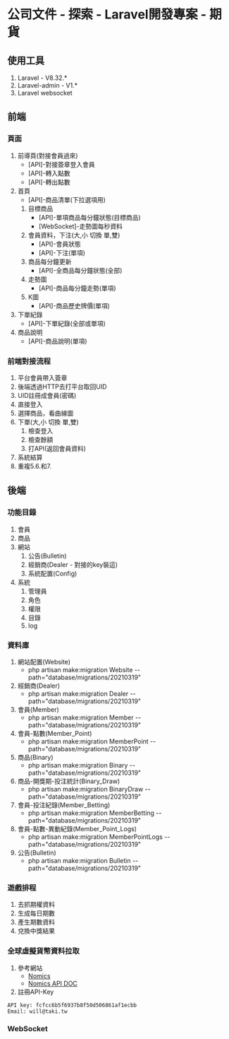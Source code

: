 # 公司文件 - 探索 - Laravel開發專案 - 期貨

## 使用工具
1. Laravel - V8.32.*
2. Laravel-admin - V1.*
3. Laravel websocket

## 前端
### 頁面
1. 前導頁(對接會員過來)
    - [API]-對接簽章登入會員
    - [API]-轉入點數
    - [API]-轉出點數
2. 首頁
    - [API]-商品清單(下拉選項用)
    1. 目標商品
        - [API]-單項商品每分鐘狀態(目標商品)
        - [WebSocket]-走勢圖每秒資料
    2. 會員資料，下注(大,小 切換 單,雙)
        - [API]-會員狀態
        - [API]-下注(單項)
    3. 商品每分鐘更新
        - [API]-全商品每分鐘狀態(全部)
    4. 走勢圖
        - [API]-商品每分鐘走勢(單項)
    5. K圖
        - [API]-商品歷史牌價(單項)
3. 下單紀錄
    - [API]-下單紀錄(全部或單項)
4. 商品說明
    - [API]-商品說明(單項)

### 前端對接流程
1. 平台會員帶入簽章
2. 後端透過HTTP去打平台取回UID
3. UID註冊成會員(密碼)
4. 直接登入
5. 選擇商品，看曲線圖
6. 下單(大,小 切換 單,雙)
    1. 檢查登入
    2. 檢查餘額
    3. 打API(返回會員資料)
7. 系統結算
8. 重複5.6.和7.

## 後端
### 功能目錄
1. 會員
2. 商品
3. 網站
    1. 公告(Bulletin)
    2. 經銷商(Dealer - 對接的key裝這)
    3. 系統配置(Config)
4. 系統
    1. 管理員
    2. 角色
    3. 權限
    4. 目錄
    5. log

### 資料庫
1. 網站配置(Website)
    - php artisan make:migration Website --path="database/migrations/20210319"
2. 經銷商(Dealer)
    - php artisan make:migration Dealer --path="database/migrations/20210319"
3. 會員(Member)
    - php artisan make:migration Member --path="database/migrations/20210319"
4. 會員-點數(Member_Point)
    - php artisan make:migration MemberPoint --path="database/migrations/20210319"
5. 商品(Binary)
    - php artisan make:migration Binary --path="database/migrations/20210319"
6. 商品-開獎期-投注統計(Binary_Draw)
    - php artisan make:migration BinaryDraw --path="database/migrations/20210319"
7. 會員-投注紀錄(Member_Betting)
    - php artisan make:migration MemberBetting --path="database/migrations/20210319"
8. 會員-點數-異動紀錄(Member_Point_Logs)
    - php artisan make:migration MemberPointLogs --path="database/migrations/20210319"
9. 公告(Bulletin)
    - php artisan make:migration Bulletin --path="database/migrations/20210319"

### 遊戲排程
1. 去抓期權資料
2. 生成每日期數
2. 產生期數資料
3. 兌換中獎結果

### 全球虛擬貨幣資料拉取
1. 參考網站
    - [Nomics](https://p.nomics.com)
    - [Nomics API DOC](https://nomics.com/docs/#operation/getCurrenciesTicker)
2. 註冊API-Key
```
API key: fcfcc6b5f6937b8f50d506861af1ecbb
Email: will@taki.tw
```

### WebSocket
